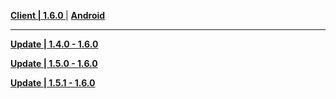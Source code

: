 **[Client | 1.6.0 ](https://autopatchcn.yuanshen.com/client_app/pc_mihoyo/20210609_cda4068353f840c3/YuanShen_1.6.0.zip)**| **[Android](https://autopatchcn.yuanshen.com/client_app/Android/20210609_2758cc87f80c2355/ydbackup17/yuanshen_1.6.0.apk)**

---

**[Update | 1.4.0 - 1.6.0](https://autopatchcn.yuanshen.com/client_app/update/hk4e_cn/18/game_1.4.0_1.6.0_diff_lCTaYAtE9cJoR8SZ.zip)**

**[Update | 1.5.0 - 1.6.0](https://autopatchcntx.yuanshen.com/client_app/update/hk4e_cn/18/game_1.5.0_1.6.0_diff_vFMyf8Plw1haTmSx.zip)**

**[Update | 1.5.1 - 1.6.0](https://autopatchcntx.yuanshen.com/client_app/update/hk4e_cn/18/game_1.5.1_1.6.0_diff_HAirjnkVtBom95Sq.zip)**

